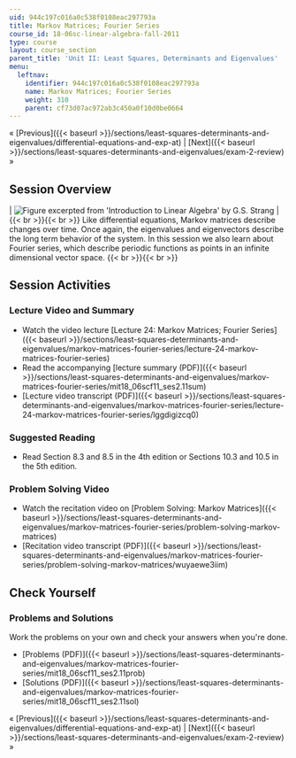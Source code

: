 ```yaml
---
uid: 944c197c016a0c538f0108eac297793a
title: Markov Matrices; Fourier Series
course_id: 18-06sc-linear-algebra-fall-2011
type: course
layout: course_section
parent_title: 'Unit II: Least Squares, Determinants and Eigenvalues'
menu:
  leftnav:
    identifier: 944c197c016a0c538f0108eac297793a
    name: Markov Matrices; Fourier Series
    weight: 310
    parent: cf73d07ac972ab3c450a0f10d0be0664
---
```


« [Previous]({{< baseurl >}}/sections/least-squares-determinants-and-eigenvalues/differential-equations-and-exp-at) | [Next]({{< baseurl >}}/sections/least-squares-determinants-and-eigenvalues/exam-2-review) »

Session Overview
----------------

| ![Figure excerpted from 'Introduction to Linear Algebra' by G.S. Strang](https://open-learning-course-data-production.s3.amazonaws.com/18-06sc-linear-algebra-fall-2011/5264c401e6567924449455218032bd8e_2_11.jpg) |  {{< br >}}{{< br >}} Like differential equations, Markov matrices describe changes over time. Once again, the eigenvalues and eigenvectors describe the long term behavior of the system. In this session we also learn about Fourier series, which describe periodic functions as points in an infinite dimensional vector space. {{< br >}}{{< br >}}  

Session Activities
------------------

### Lecture Video and Summary

*   Watch the video lecture [Lecture 24: Markov Matrices; Fourier Series]({{< baseurl >}}/sections/least-squares-determinants-and-eigenvalues/markov-matrices-fourier-series/lecture-24-markov-matrices-fourier-series)
*   Read the accompanying [lecture summary (PDF)]({{< baseurl >}}/sections/least-squares-determinants-and-eigenvalues/markov-matrices-fourier-series/mit18_06scf11_ses2.11sum)
*   [Lecture video transcript (PDF)]({{< baseurl >}}/sections/least-squares-determinants-and-eigenvalues/markov-matrices-fourier-series/lecture-24-markov-matrices-fourier-series/lggdigizcq0)

### Suggested Reading

*   Read Section 8.3 and 8.5 in the 4th edition or Sections 10.3 and 10.5 in the 5th edition.

### Problem Solving Video

*   Watch the recitation video on [Problem Solving: Markov Matrices]({{< baseurl >}}/sections/least-squares-determinants-and-eigenvalues/markov-matrices-fourier-series/problem-solving-markov-matrices)
*   [Recitation video transcript (PDF)]({{< baseurl >}}/sections/least-squares-determinants-and-eigenvalues/markov-matrices-fourier-series/problem-solving-markov-matrices/wuyaewe3iim)

Check Yourself
--------------

### Problems and Solutions

Work the problems on your own and check your answers when you're done.

*   [Problems (PDF)]({{< baseurl >}}/sections/least-squares-determinants-and-eigenvalues/markov-matrices-fourier-series/mit18_06scf11_ses2.11prob)
*   [Solutions (PDF)]({{< baseurl >}}/sections/least-squares-determinants-and-eigenvalues/markov-matrices-fourier-series/mit18_06scf11_ses2.11sol)

« [Previous]({{< baseurl >}}/sections/least-squares-determinants-and-eigenvalues/differential-equations-and-exp-at) | [Next]({{< baseurl >}}/sections/least-squares-determinants-and-eigenvalues/exam-2-review) »